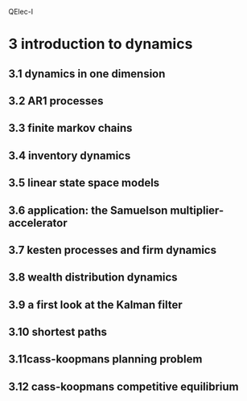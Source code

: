 QElec-I

# 3 introduction to dynamics

## 3.1 dynamics in one dimension

## 3.2 AR1 processes

## 3.3 finite markov chains

## 3.4 inventory dynamics

## 3.5 linear state space models

## 3.6 application: the Samuelson multiplier-accelerator

## 3.7 kesten processes and firm dynamics

## 3.8 wealth distribution dynamics

## 3.9 a first look at the Kalman filter

## 3.10 shortest paths

## 3.11cass-koopmans planning problem

## 3.12 cass-koopmans competitive equilibrium